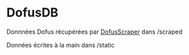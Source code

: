 # DofusDB

Donnnées Dofus récupérées par [DofusScraper](https://github.com/Souchy/DofusScraper) dans /scraped

Données écrites à la main dans /static
